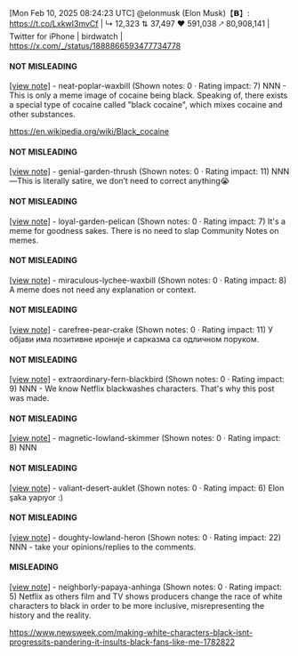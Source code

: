 [Mon Feb 10, 2025 08:24:23 UTC] @elonmusk (Elon Musk)【𝗕】: https://t.co/LxkwI3mvCf | ↳ 12,323 ⇅ 37,497 ♥ 591,038 🡕 80,908,141 | Twitter for iPhone | birdwatch | https://x.com/_/status/1888866593477734778

#### NOT MISLEADING

[[view note]](https://x.com/i/birdwatch/n/1889127599206449286) - neat-poplar-waxbill (Shown notes: 0 · Rating impact: 7)
NNN - This is only a meme image of cocaine being black. Speaking of, there exists a special type of cocaine called "black cocaine", which mixes cocaine and other substances.

https://en.wikipedia.org/wiki/Black_cocaine

#### NOT MISLEADING

[[view note]](https://x.com/i/birdwatch/n/1889100493580120131) - genial-garden-thrush (Shown notes: 0 · Rating impact: 11)
NNN—This is literally satire, we don’t need to correct anything😭

#### NOT MISLEADING

[[view note]](https://x.com/i/birdwatch/n/1889088835705073739) - loyal-garden-pelican (Shown notes: 0 · Rating impact: 7)
It's a meme for goodness sakes. There is no need to slap Community Notes on memes.

#### NOT MISLEADING

[[view note]](https://x.com/i/birdwatch/n/1889057536558481763) - miraculous-lychee-waxbill (Shown notes: 0 · Rating impact: 8)
A meme does not need any explanation or context. 

#### NOT MISLEADING

[[view note]](https://x.com/i/birdwatch/n/1889006537273962916) - carefree-pear-crake (Shown notes: 0 · Rating impact: 11)
У објави има позитивне ироније и сарказма са одличном поруком. 

#### NOT MISLEADING

[[view note]](https://x.com/i/birdwatch/n/1889004843710267872) - extraordinary-fern-blackbird (Shown notes: 0 · Rating impact: 9)
NNN - We know Netflix blackwashes characters. That's why this post was made.

#### NOT MISLEADING

[[view note]](https://x.com/i/birdwatch/n/1888976308773781716) - magnetic-lowland-skimmer (Shown notes: 0 · Rating impact: 8)
NNN

#### NOT MISLEADING

[[view note]](https://x.com/i/birdwatch/n/1888964373512642629) - valiant-desert-auklet (Shown notes: 0 · Rating impact: 6)
Elon şaka yapıyor :)

#### NOT MISLEADING

[[view note]](https://x.com/i/birdwatch/n/1888964274363441419) - doughty-lowland-heron (Shown notes: 0 · Rating impact: 22)
NNN - take your opinions/replies to the comments. 

#### MISLEADING

[[view note]](https://x.com/i/birdwatch/n/1888960613545545980) - neighborly-papaya-anhinga (Shown notes: 0 · Rating impact: 5)
Netflix as others film and TV shows producers change the race of white characters to black in order to be more inclusive, misrepresenting the history and the reality.

https://www.newsweek.com/making-white-characters-black-isnt-progressits-pandering-it-insults-black-fans-like-me-1782822
